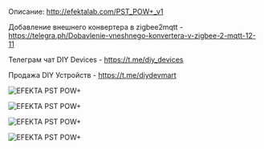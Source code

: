 Описание: http://efektalab.com/PST_POW+_v1

Добавление внешнего конвертера в zigbee2mqtt - https://telegra.ph/Dobavlenie-vneshnego-konvertera-v-zigbee-2-mqtt-12-11

Телеграм чат DIY Devices - https://t.me/diy_devices

Продажа DIY Устройств - https://t.me/diydevmart

![EFEKTA PST POW+](https://raw.githubusercontent.com/smartboxchannel/EFEKTA-PST-POW-PLUS-v1/refs/heads/main/Images/001.png)

![EFEKTA PST POW+](https://raw.githubusercontent.com/smartboxchannel/EFEKTA-PST-POW-PLUS-v1/refs/heads/main/Images/002.png)

![EFEKTA PST POW+](https://raw.githubusercontent.com/smartboxchannel/EFEKTA-PST-POW-PLUS-v1/refs/heads/main/Images/003.png)

![EFEKTA PST POW+](https://raw.githubusercontent.com/smartboxchannel/EFEKTA-PST-POW-PLUS-v1/refs/heads/main/Images/005.png)

